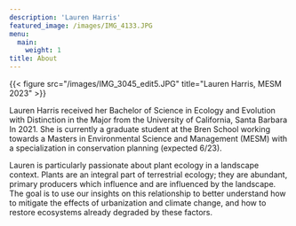 ```yaml
---
description: 'Lauren Harris'
featured_image: /images/IMG_4133.JPG
menu:
  main:
    weight: 1
title: About
---
```

{{< figure src="/images/IMG_3045_edit5.JPG" title="Lauren Harris, MESM 2023" >}}

Lauren Harris received her Bachelor of Science in Ecology and Evolution with Distinction in the Major from the University of California, Santa Barbara In 2021. She is currently a graduate student at the Bren School working towards a Masters in Environmental Science and Management (MESM) with a specialization in conservation planning (expected 6/23). 

Lauren is particularly passionate about plant ecology in a landscape context. Plants are an integral part of terrestrial ecology; they are abundant, primary producers which influence and are influenced by the landscape. The goal is to use our insights on this relationship to better understand how to mitigate the effects of urbanization and climate change, and how to restore ecosystems already degraded by these factors. 